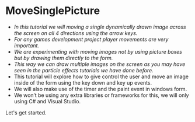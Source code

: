 # MoveSinglePicture

- _In this tutorial we will moving a single dynamically drawn image across the screen on all 4 directions using the arrow keys._
- _For any games development project player movements are very important._
- _We are experimenting with moving images not by using picture boxes but by drawing them directly to the form._
- _This way we can draw multiple images on the screen as you may have seen in the particle effects tutorials we have done before._
- This tutorial will explore how to give control the user and move an image inside of the form using the key down and key up events.
- We will also make use of the timer and the paint event in windows form.
- We won’t be using any extra libraries or frameworks for this, we will only using C# and  Visual Studio.

Let's get started.
